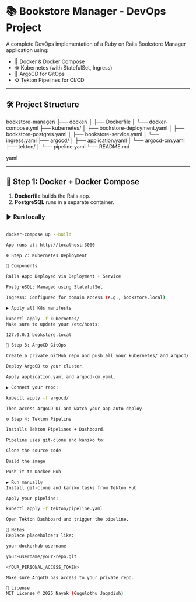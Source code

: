# 📚 Bookstore Manager - DevOps Project

A complete DevOps implementation of a Ruby on Rails Bookstore Manager application using:

- 🐳 Docker & Docker Compose
- ☸️ Kubernetes (with StatefulSet, Ingress)
- 🚀 ArgoCD for GitOps
- ⚙️ Tekton Pipelines for CI/CD

---

## 🛠 Project Structure

bookstore-manager/
├── docker/
│ ├── Dockerfile
│ └── docker-compose.yml
├── kubernetes/
│ ├── bookstore-deployment.yaml
│ ├── bookstore-postgres.yaml
│ ├── bookstore-service.yaml
│ └── ingress.yaml
├── argocd/
│ ├── application.yaml
│ └── argocd-cm.yaml
├── tekton/
│ └── pipeline.yaml
└── README.md

yaml

---

## 🐳 Step 1: Docker + Docker Compose

1. **Dockerfile** builds the Rails app.
2. **PostgreSQL** runs in a separate container.

### ▶️ Run locally

```bash

docker-compose up --build

App runs at: http://localhost:3000

☸️ Step 2: Kubernetes Deployment

🧱 Components

Rails App: Deployed via Deployment + Service

PostgreSQL: Managed using StatefulSet

Ingress: Configured for domain access (e.g., bookstore.local)

▶️ Apply all K8s manifests

kubectl apply -f kubernetes/
Make sure to update your /etc/hosts:

127.0.0.1 bookstore.local

🚀 Step 3: ArgoCD GitOps

Create a private GitHub repo and push all your kubernetes/ and argocd/ files.

Deploy ArgoCD to your cluster.

Apply application.yaml and argocd-cm.yaml.

▶️ Connect your repo:

kubectl apply -f argocd/

Then access ArgoCD UI and watch your app auto-deploy.

⚙️ Step 4: Tekton Pipeline

Installs Tekton Pipelines + Dashboard.

Pipeline uses git-clone and kaniko to:

Clone the source code

Build the image

Push it to Docker Hub

▶️ Run manually
Install git-clone and kaniko tasks from Tekton Hub.

Apply your pipeline:

kubectl apply -f tekton/pipeline.yaml

Open Tekton Dashboard and trigger the pipeline.

🔐 Notes
Replace placeholders like:

your-dockerhub-username

your-username/your-repo.git

<YOUR_PERSONAL_ACCESS_TOKEN>

Make sure ArgoCD has access to your private repo.

📄 License
MIT License © 2025 Nayak (Gugulothu Jagadish)
